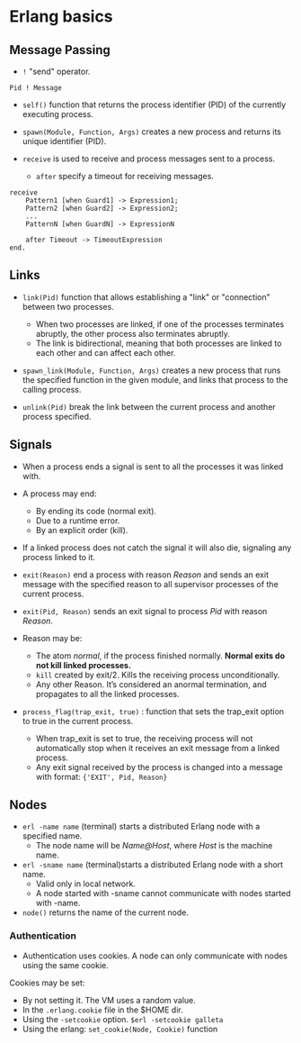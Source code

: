 # Erlang basics

## Message Passing

* `!` "send" operator.
```
Pid ! Message
```

* `self()` function that returns the process identifier (PID) of the currently executing process.

* `spawn(Module, Function, Args)` creates a new process and returns its unique identifier (PID).

* `receive` is used to receive and process messages sent to a process.
    * `after` specify a timeout for receiving messages.

```
receive
    Pattern1 [when Guard1] -> Expression1;
    Pattern2 [when Guard2] -> Expression2;
    ...
    PatternN [when GuardN] -> ExpressionN

    after Timeout -> TimeoutExpression
end.
```

## Links

* `link(Pid)` function that allows establishing a "link" or "connection" between two processes.
    * When two processes are linked, if one of the processes terminates abruptly, the other process also terminates abruptly. 
    * The link is bidirectional, meaning that both processes are linked to each other and can affect each other.

* `spawn_link(Module, Function, Args)` creates a new process that runs the specified function in the given module, and links that process to the calling process.

* `unlink(Pid)` break the link between the current process and another process specified.

## Signals 
* When a process ends a signal is sent to all the processes it was linked with.
* A process may end:
    * By ending its code (normal exit).
    * Due to a runtime error.
    * By an explicit order (kill).
* If a linked process does not catch the signal it will also die, signaling any process linked to it.

* `exit(Reason)`  end a process with reason *Reason* and sends an exit message with the specified reason to all supervisor processes of the current process. 
* `exit(Pid, Reason)`  sends an exit signal to process *Pid* with reason *Reason*.

* Reason may be: 
    * The atom *normal*, if the process finished normally. **Normal
exits do not kill linked processes.**
    * `kill` created by exit/2. Kills the receiving process
unconditionally.
    * Any other Reason. It’s considered an anormal termination,
and propagates to all the linked processes.

* `process_flag(trap_exit, true)` : function that sets the trap_exit option to true in the current process.
    * When trap_exit is set to true, the receiving process will not automatically stop when it receives an exit message from a linked process.
    * Any exit signal received by the process is changed into a message with format: `{'EXIT', Pid, Reason}` 

## Nodes

* `erl -name name` (terminal) starts a distributed Erlang node with a specified name.
    * The node name will be *Name@Host*, where *Host* is the machine name.
* `erl -sname name` (terminal)starts a distributed Erlang node with a short name.
    * Valid only in local network.
    * A node started with -sname cannot communicate with nodes started with -name.
* `node()` returns the name of the current node.

### Authentication
* Authentication uses cookies. A node can only communicate with nodes using the same cookie.

Cookies may be set:
* By not setting it. The VM uses a random value.
* In the `.erlang.cookie` file in the $HOME dir.
* Using the `-setcookie` option. `$erl -setcookie galleta`
* Using the erlang: `set_cookie(Node, Cookie)` function